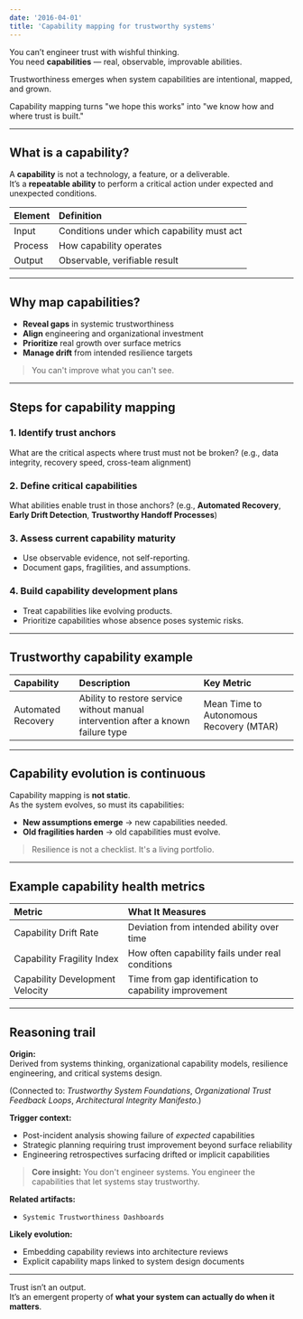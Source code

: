 ```yaml
---
date: '2016-04-01'
title: 'Capability mapping for trustworthy systems'
---
```


You can’t engineer trust with wishful thinking.  
You need **capabilities** — real, observable, improvable abilities.

Trustworthiness emerges when system capabilities are intentional, mapped, and grown.

Capability mapping turns "we hope this works" into "we know how and where trust is built."

---

## What is a capability?

A **capability** is not a technology, a feature, or a deliverable.  
It’s a **repeatable ability** to perform a critical action under expected and unexpected conditions.

| Element | Definition |
|:--------|:-----------|
| Input | Conditions under which capability must act |
| Process | How capability operates |
| Output | Observable, verifiable result |

---

## Why map capabilities?

- **Reveal gaps** in systemic trustworthiness
- **Align** engineering and organizational investment
- **Prioritize** real growth over surface metrics
- **Manage drift** from intended resilience targets

> You can't improve what you can't see.

---

## Steps for capability mapping

### 1. Identify trust anchors

What are the critical aspects where trust must not be broken?  (e.g., data integrity, recovery speed, cross-team alignment)

### 2. Define critical capabilities

What abilities enable trust in those anchors? (e.g., **Automated Recovery**, **Early Drift Detection**, **Trustworthy Handoff Processes**)

### 3. Assess current capability maturity

- Use observable evidence, not self-reporting.
- Document gaps, fragilities, and assumptions.

### 4. Build capability development plans

- Treat capabilities like evolving products.
- Prioritize capabilities whose absence poses systemic risks.

---

## Trustworthy capability example

| Capability | Description | Key Metric |
|:-----------|:-------------|:-----------|
| Automated Recovery | Ability to restore service without manual intervention after a known failure type | Mean Time to Autonomous Recovery (MTAR) |

---

## Capability evolution is continuous

Capability mapping is **not static**.  
As the system evolves, so must its capabilities:

- **New assumptions emerge** → new capabilities needed.
- **Old fragilities harden** → old capabilities must evolve.

> Resilience is not a checklist. It's a living portfolio.

---

## Example capability health metrics

| Metric | What It Measures |
|:-------|:-----------------|
| Capability Drift Rate | Deviation from intended ability over time |
| Capability Fragility Index | How often capability fails under real conditions |
| Capability Development Velocity | Time from gap identification to capability improvement |

---

## Reasoning trail

**Origin:**  
Derived from systems thinking, organizational capability models, resilience engineering, and critical systems design.

(Connected to: *Trustworthy System Foundations*, *Organizational Trust Feedback Loops*, *Architectural Integrity Manifesto*.)

**Trigger context:**  
- Post-incident analysis showing failure of *expected* capabilities
- Strategic planning requiring trust improvement beyond surface reliability
- Engineering retrospectives surfacing drifted or implicit capabilities

> **Core insight:**  You don't engineer systems. You engineer the capabilities that let systems stay trustworthy.

**Related artifacts:**  
- `Systemic Trustworthiness Dashboards`

**Likely evolution:**  
- Embedding capability reviews into architecture reviews
- Explicit capability maps linked to system design documents

---

Trust isn’t an output.  
It’s an emergent property of **what your system can actually do when it matters**.
